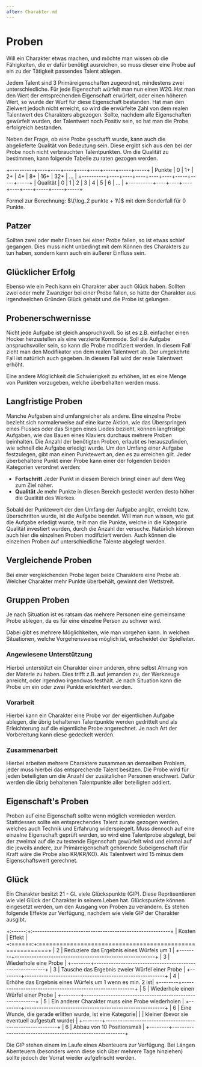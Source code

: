 ```yaml
---
after: Charakter.md
---
```

# Proben

Will ein Charakter etwas machen, und möchte man wissen ob die Fähigkeiten, die
er dafür benötigt ausreichen, so muss dieser eine Probe auf ein zu der Tätigkeit
passendes Talent ablegen.

Jedem Talent sind 3 Primäreigenschaften zugeordnet, mindestens zwei
unterschiedliche. Für jede Eigenschaft würfelt man nun einen W20. Hat man den
Wert der entsprechenden Eigenschaft erwürfelt, oder einen höheren Wert, so wurde
der Wurf für diese Eigenschaft bestanden. Hat man den Zielwert jedoch nicht
erreicht, so wird die erwürfelte Zahl von dem realen Talentwert des Charakters
abgezogen. Sollte, nachdem alle Eigenschaften gewürfelt wurden, der Talentwert
noch Positiv sein, so hat man die Probe erfolgreich bestanden.

Neben der Frage, ob eine Probe geschafft wurde, kann auch die abgelieferte
Qualität von Bedeutung sein. Diese ergibt sich aus den bei der Probe noch nicht
verbrauchten Talentpunkten. Um die Qualität zu bestimmen, kann folgende Tabelle
zu raten gezogen werden.

+----------+----+----+----+----+----+-----+-----+-----+
| Punkte   | 0  | 1+ | 2+ | 4+ | 8+ | 16+ | 32+ | ... |
+----------+----+----+----+----+----+-----+-----+-----+ 
| Qualität | 0  | 1  | 2  |  3 |  4 |  5  |  6  | ... |
+----------+----+----+----+----+----+-----+-----+-----+

Formel zur Berechnung: $\(\log_2 punkte + 1\)$ mit dem Sonderfall für 0 Punkte. 

## Patzer

Sollten zwei oder mehr Einsen bei einer Probe fallen, so ist etwas schief
gegangen. Dies muss nicht unbedingt mit dem Können des Charakters zu tun haben,
sondern kann auch ein äußerer Einfluss sein.

## Glücklicher Erfolg

Ebenso wie ein Pech kann ein Charakter aber auch Glück haben. Sollten zwei oder
mehr Zwanziger bei einer Probe fallen, so hatte der Charakter aus irgendwelchen
Gründen Glück gehabt und die Probe ist gelungen.

## Probenerschwernisse

Nicht jede Aufgabe ist gleich anspruchsvoll. So ist es z.B. einfacher einen
Hocker herzustellen als eine verzierte Kommode. Soll die Aufgabe anspruchsvoller
sein, so kann die Probe modifiziert werden. In diesem Fall zieht man den
Modifikator von dem realen Talentwert ab. Der umgekehrte Fall ist natürlich auch
gegeben. In diesem Fall wird der reale Talentwert erhöht.

Eine andere Möglichkeit die Schwierigkeit zu erhöhen, ist es eine Menge von
Punkten vorzugeben, welche überbehalten werden muss.

## Langfristige Proben

Manche Aufgaben sind umfangreicher als andere. Eine einzelne Probe bezieht sich
normalerweise auf eine kurze Aktion, wie das Überspringen eines Flusses oder das
Singen eines Liedes bezieht, können langfristige Aufgaben, wie das Bauen eines
Klaviers durchaus mehrere Proben beinhalten. Die Anzahl der benötigten Proben,
erlaubt es herauszufinden, wie schnell die Aufgabe erledigt wurde. Um den Umfang
einer Aufgabe festzulegen, gibt man einen Punktewert an, den es zu erreichen
gilt. Jeder überbehaltene Punkt einer Probe kann einer der folgenden beiden
Kategorien verordnet werden:

 + **Fortschritt** 
   Jeder Punkt in diesem Bereich bringt einen auf dem Weg zum Ziel näher.
 + **Qualität**
   Je mehr Punkte in diesen Bereich gesteckt werden desto höher die Qualität des Werkes.
   
Sobald der Punktewert der den Umfang der Aufgabe angibt, erreicht bzw.
überschritten wurde, ist die Aufgabe beendet. Will man nun wissen, wie gut die
Aufgabe erledigt wurde, teilt man die Punkte, welche in die Kategorie Qualität
investiert wurden, durch die Anzahl der versuche. Natürlich können auch hier die
einzelnen Proben modifiziert werden. Auch können die einzelnen Proben auf
unterschiedliche Talente abgelegt werden.

## Vergleichende Proben
Bei einer vergleichenden Probe legen beide Charaktere eine Probe ab. Welcher
Charakter mehr Punkte überbehält, gewinnt den Wettstreit.

## Gruppen Proben

Je nach Situation ist es ratsam das mehrere Personen eine gemeinsame Probe
ablegen, da es für eine einzelne Person zu schwer wird.

Dabei gibt es mehrere Möglichkeiten, wie man vorgehen kann. In welchen
Situationen, welche Vorgehensweise möglich ist, entscheidet der Spielleiter.

### Angewiesene Unterstützung
Hierbei unterstützt ein Charakter einen anderen, ohne selbst Ahnung von der
Materie zu haben. Dies trifft z.B. auf jemanden zu, der Werkzeuge anreicht, oder
irgendwo irgendwas festhält. Je nach Situation kann die Probe um ein oder zwei
Punkte erleichtert werden.

### Vorarbeit
Hierbei kann ein Charakter eine Probe vor der eigentlichen Aufgabe ablegen, die
übrig behaltenen Talentpunkte werden gedrittelt und als Erleichterung auf die
eigentliche Probe angerechnet. Je nach Art der Vorbereitung kann diese gedeckelt
werden.

### Zusammenarbeit
Hierbei arbeiten mehrere Charaktere zusammen an demselben Problem, jeder muss
hierbei das entsprechende Talent besitzen. Die Probe wird für jeden beteiligten
um die Anzahl der zusätzlichen Personen erschwert. Dafür werden die übrig
behaltenen Talentpunkte aller beteiligten addiert.

## Eigenschaft's Proben
Proben auf eine Eigenschaft sollte wenn möglich vermieden werden. Stattdessen
sollte ein entsprechendes Talent zurate gezogen werden, welches auch Technik und
Erfahrung widerspiegelt. Muss dennoch auf eine einzelne Eigenschaft geprüft
werden, so wird eine Talentprobe abgelegt, bei der zweimal auf die zu testende
Eigenschaft gewürfelt wird und einmal auf die jeweils andere, zur
Primäreigenschaft gehörende Subeigenschaft (für Kraft wäre die Probe also
KR/KR/KO). Als Talentwert wird 15 minus dem Eigenschaftswert gerechnet.

##  Glück

Ein Charakter besitzt 21 - GL viele Glückspunkte (GlP). Diese Repräsentieren wie
viel Glück der Charakter in seinem Leben hat. Glückspunkte können eingesetzt
werden, um den Ausgang von Proben zu verändern. Es stehen folgende Effekte zur
Verfügung, nachdem wie viele GlP der Charakter ausgibt.

+:------:+:---------------------------------------------------------+
| Kosten | Effekt                                                   |
+:======:+:=========================================================+
| 2      | Reduziere das Ergebnis eines Würfels um 1                |
+--------+----------------------------------------------------------+
| 3      | Wiederhole eine Probe                                    |
+--------+----------------------------------------------------------+
| 3      | Tausche das Ergebnis zweier Würfel einer Probe           |
+--------+----------------------------------------------------------+
| 4      | Erhöhe das Ergebnis eines Würfels um 1 wenn es min. 2 ist|
+--------+----------------------------------------------------------+
| 5      | Wiederhole einen Würfel einer Probe                      |
+--------+----------------------------------------------------------+
| 5      | Ein anderer Charakter muss eine Probe wiederholen        |
+--------+----------------------------------------------------------+
| 6      | Eine Wunde, die gerade erlitten wurde, ist eine Kategorie|
|        | kleiner (bevor sie eventuell aufgestuft wurde)           |
+--------+----------------------------------------------------------+
| 6      | Abbau von 10 Positionsmali                               |
+--------+----------------------------------------------------------+

Die GlP stehen einem im Laufe eines Abenteuers zur Verfügung. Bei Längen
Abenteuern (besonders wenn diese sich über mehrere Tage hinziehen) sollte jedoch
der Vorrat wieder aufgefrischt werden.
